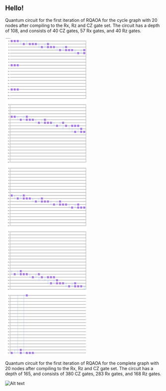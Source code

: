 ## Hello!

Quantum circuit for the first iteration of RQAOA for the cycle graph with 20 nodes after compiling to the Rx, Rz and CZ gate set.
The circuit has a depth of 108, and consists of 40 CZ gates, 57 Rx gates, and 40 Rz gates.

![Alt text](rod_20_circuit.png?raw=true "Optional Title")


Quantum circuit for the first iteration of RQAOA for the complete graph with 20 nodes after compiling to the Rx, Rz and CZ gate set.
The circuit has a depth of 165, and consists of 380 CZ gates, 283 Rx gates, and 168 Rz gates.

![Alt text](k_20_circuit.png?raw=true "Optional Title")